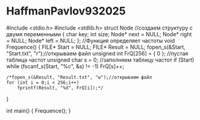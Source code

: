 # HaffmanPavlov932025
#include <stdio.h>
#include <stdlib.h>
struct Node //создаем структуру с двумя переменными
{
	char key;
	int size;
	Node* next = NULL;
	Node* right = NULL;
	Node* left = NULL;
};
//Функция определяет частоты
void Frequence()
{
	FILE* Start = NULL;
	FILE* Result = NULL;
	fopen_s(&Start, "Start.txt", "r");//открываем файл
	unsigned int FrQ[256] = { 0 }; //пустая таблица частот
	unsigned char s = 0;
	//заполняем таблицу частот
	if (Start)
		while (fscanf_s(Start, "%c", &s) != -1)
			FrQ[s]++;

	/*fopen_s(&Result, "Result.txt", "w");//открываем файл
	for (int i = 0;i < 256;i++)
		fprintf(Result, "%d", FrQ[i]);*/

}

int main()
{
	Frequence();
}
